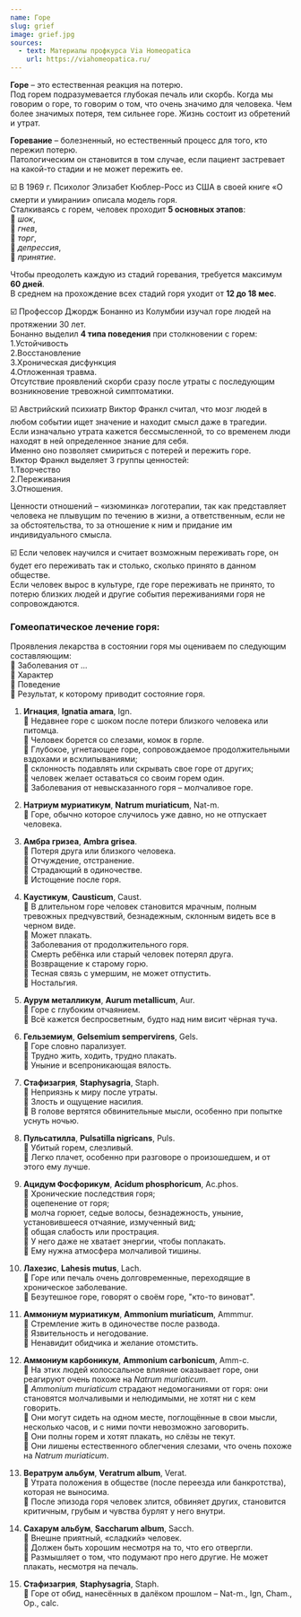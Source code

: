 ```yaml
---
name: Горе
slug: grief
image: grief.jpg
sources:
  - text: Материалы профкурса Via Homeopatica
    url: https://viahomeopatica.ru/
---
```

**Горе** – это естественная реакция на потерю.<br>
Под горем подразумевается глубокая печаль или скорбь. Когда мы говорим о горе, то говорим о том, что очень
значимо для человека. Чем более значимых потеря, тем сильнее горе. Жизнь состоит из обретений и утрат. 

**Горевание** – болезненный, но естественный процесс для того, кто пережил потерю.<br> 
Патологическим он становится в том случае, если пациент застревает на какой-то стадии и не может пережить ее.

☑️ В 1969 г. Психолог Элизабет Кюблер-Росс из США в своей книге «О смерти и умирании» описала модель горя.<br>
Сталкиваясь с горем, человек проходит **5 основных этапов**:<br> 
🔸 *шок*,<br> 
🔸 *гнев*,<br> 
🔸 *торг*,<br> 
🔸 *депрессия*,<br>
🔸 *принятие*.

Чтобы преодолеть каждую из стадий горевания, требуется максимум **60 дней**.<br>
В среднем на прохождение всех стадий горя уходит от **12 до 18 мес**.

☑️ Профессор Джордж Бонанно из Колумбии изучал горе людей на протяжении 30 лет.<br>
Бонанно выделил **4 типа поведения** при столкновении с горем:<br>
1.Устойчивость<br>
2.Восстановление<br>
3.Хроническая дисфункция<br>
4.Отложенная травма.<br> 
Отсутствие проявлений скорби сразу после утраты с последующим возникновение тревожной симптоматики.

☑️ Австрийский психиатр Виктор Франкл считал, что мозг людей в любом событии ищет значение и находит смысл даже в трагедии.<br> 
Если изначально утрата кажется бессмысленной, то со временем люди находят в ней определенное знание для себя.<br>
Именно оно позволяет смириться с потерей и пережить горе.<br>
Виктор Франкл выделяет 3 группы ценностей:<br>
1.Творчество<br>
2.Переживания<br>
3.Отношения.

Ценности отношений – «изюминка» логотерапии, так как представляет человека не плывущим по течению в жизни, а ответственным, если не за обстоятельства, то за
отношение к ним и придание им индивидуального смысла.

☑️ Если человек научился и считает возможным переживать горе, он будет его переживать так и столько, сколько принято в данном обществе.<br> 
Если человек вырос в культуре, где горе переживать не принято, то потерю близких людей и другие события переживаниями горя не сопровождаются.

### Гомеопатическое лечение горя:

Проявления лекарства в состоянии горя мы оцениваем по следующим составляющим:<br>
🔸 Заболевания от ...<br>
🔸 Характер<br>
🔸 Поведение<br>
🔸 Результат, к которому приводит состояние горя.

1. **Игнация**, **Ignatia amara**, Ign.<br> 
🔹 Недавнее горе с шоком после потери близкого человека или питомца.<br> 
🔹 Человек борется со слезами, комок в горле.<br> 
🔹 Глубокое, угнетающее горе, сопровождаемое продолжительными вздохами и всхлипываниями;<br>
🔹 склонность подавлять или скрывать свое горе от других;<br> 
🔹 человек желает оставаться со своим горем один.<br> 
🔹 Заболевания от невысказанного горя – молчаливое горе.

2. **Натриум муриатикум**, **Natrum muriaticum**, Nat-m.<br>
🔹 Горе, обычно которое случилось уже давно, но не отпускает человека.

3. **Амбра гризеа**, **Ambra grisea**.<br> 
🔹 Потеря друга или близкого человека.<br> 
🔹 Отчуждение, отстранение.<br>
🔹 Страдающий в одиночестве.<br> 
🔹 Истощение после горя.

4. **Каустикум**, **Causticum**, Caust.<br> 
🔹 В длительном горе человек становится мрачным, полным тревожных предчувствий, безнадежным, склонным видеть все в черном виде.<br> 
🔹 Может плакать.<br> 
🔹 Заболевания от продолжительного горя.<br> 
🔹 Смерть ребёнка или старый человек потерял друга.<br> 
🔹 Возвращение к старому горю.<br> 
🔹 Тесная связь с умершим, не может отпустить.<br>
🔹 Ностальгия.

5. **Аурум металликум**, **Aurum metallicum**, Aur.<br> 
🔹 Горе с глубоким отчаянием.<br> 
🔹 Всё кажется беспросветным, будто над ним висит чёрная туча.

6. **Гельземиум**, **Gelsemium sempervirens**, Gels.<br> 
🔹 Горе словно парализует.<br> 
🔹 Трудно жить, ходить, трудно плакать.<br> 
🔹 Уныние и всепроникающая вялость.

7. **Стафизагрия**, **Staphysagria**, Staph.<br> 
🔹 Неприязнь к миру после утраты.<br> 
🔹 Злость и ощущение насилия.<br> 
🔹 В голове вертятся обвинительные мысли, особенно при попытке уснуть ночью.

8. **Пульсатилла**, **Pulsatilla nigricans**, Puls.<br> 
🔹 Убитый горем, слезливый.<br> 
🔹 Легко плачет, особенно при разговоре о произошедшем, и от этого ему лучше.

9. **Ацидум Фосфорикум**, **Acidum phosphoricum**, Ac.phos.<br>
🔹 Хронические последствия горя;<br> 
🔹 оцепенение от горя;<br> 
🔹 молча горюет, седые волосы, безнадежность, уныние, установившееся отчаяние, измученный вид;<br> 
🔹 общая слабость или прострация.<br> 
🔹 У него даже не хватает энергии, чтобы поплакать.<br> 
🔹 Ему нужна атмосфера молчаливой тишины.

10. **Лахезис**, **Lahesis mutus**, Lach.<br> 
🔹 Горе или печаль очень долговременные, переходящие в хроническое заболевание.<br>
🔹 Безутешное горе, говорят о своём горе, "кто-то виноват".

11. **Аммониум муриатикум**, **Ammonium muriaticum**, Ammmur.<br> 
🔹 Стремление жить в одиночестве после развода.<br>
🔹 Язвительность и негодование.<br> 
🔹 Ненавидит обидчика и желание отомстить.

12. **Аммониум карбоникум**, **Ammonium carbonicum**, Amm-c.<br> 
🔹 На этих людей колоссальное влияние оказывает горе, они реагируют очень похоже на *Natrum muriaticum*.<br> 
🔹 *Ammonium muriaticum* страдают недомоганиями от горя: они становятся молчаливыми и нелюдимыми, не хотят ни с кем говорить.<br> 
🔹 Они могут сидеть на одном месте, поглощённые в свои мысли, несколько часов, и с ними почти невозможно заговорить.<br> 
🔹 Они полны горем и хотят плакать, но слёзы не текут.<br> 
🔹 Они лишены естественного облегчения слезами, что очень похоже на *Natrum muriaticum*.

13. **Вератрум альбум**, **Veratrum album**, Verat.<br> 
🔹 Утрата положения в обществе (после переезда или банкротства), которая не выносима.<br> 
🔹 После эпизода горя человек злится, обвиняет других, становится критичным, грубым и чувства бурлят у него внутри.

14. **Сахарум альбум**, **Saccharum album**, Sacch.<br> 
🔹 Внешне приятный, «сладкий» человек.<br>
🔹 Должен быть хорошим несмотря на то, что его отвергли.<br> 
🔹 Размышляет о том, что подумают про него другие. Не может плакать, несмотря на печаль.

15. **Стафизагрия**, **Staphysagria**, Staph.<br> 
🔹 Горе от обид, нанесённых в далёком прошлом – Nat-m., Ign, Cham., Op., calc.
